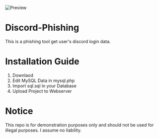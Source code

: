 ![Preview](https://cdn.discordapp.com/attachments/907952935672107029/996151558184124546/unknown.png)

# Discord-Phishing
This is a phishing tool get user's discord login data.

# Installation Guide

1. Downlaod
2. Edit MySQL Data in mysql.php
3. Import sql.sql in your Database
4. Upload Project to Webserver

# Notice
This repo is for demonstration purposes only and should not be used for illegal purposes. I assume no liability.
